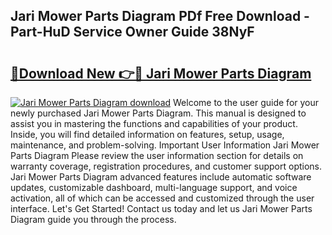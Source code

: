 ## Jari Mower Parts Diagram PDf Free Download - Part-HuD Service Owner Guide 38NyF

# <h2><a href="http://dfsnib3.blite.top/?on=Jari+Mower+Parts+Diagram">🔗Download New 👉🔴 Jari Mower Parts Diagram</a></h2>

[![Jari Mower Parts Diagram download](https://i.imgur.com/lujVjoI.png)](http://dfsnib3.blite.top/?on=Jari+Mower+Parts+Diagram)
Welcome to the user guide for your newly purchased Jari Mower Parts Diagram. This manual is designed to assist you in mastering the functions and capabilities of your product. Inside, you will find detailed information on features, setup, usage, maintenance, and problem-solving. Important User Information Jari Mower Parts Diagram Please review the user information section for details on warranty coverage, registration procedures, and customer support options. Jari Mower Parts Diagram advanced features include automatic software updates, customizable dashboard, multi-language support, and voice activation, all of which can be accessed and customized through the user interface. Let's Get Started! Contact us today and let us Jari Mower Parts Diagram guide you through the process.
